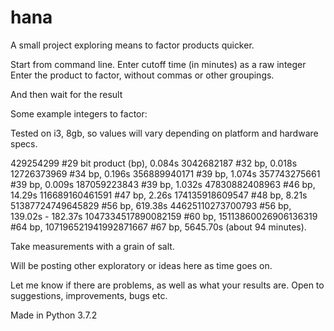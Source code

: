 # hana
A small project exploring means to factor products quicker.

Start from command line.
Enter cutoff time (in minutes) as a raw integer
Enter the product to factor, without commas or other groupings.

And then wait for the result

Some example integers to factor:

Tested on i3, 8gb, so values will vary depending on platform and hardware specs.

429254299  #29 bit product (bp), 0.084s
3042682187 #32 bp, 0.018s
12726373969 #34 bp, 0.196s
356889940171 #39 bp, 1.074s
357743275661 #39 bp, 0.009s
187059223843 #39 bp, 1.032s
47830882408963 #46 bp,  14.29s
116689160461591 #47 bp, 2.26s
174135918609547 #48 bp, 8.21s
51387724749645829 #56 bp, 619.38s
44625110273700793 #56 bp, 139.02s - 182.37s
1047334517890082159 #60 bp, 
15113860026906136319 #64 bp,
107196521941992871667 #67 bp, 5645.70s (about 94 minutes).

Take measurements with a grain of salt.


Will be posting other exploratory or ideas here as time goes on.

Let me know if there are problems, as well as what your results are.
Open to suggestions, improvements, bugs etc.

Made in Python 3.7.2




